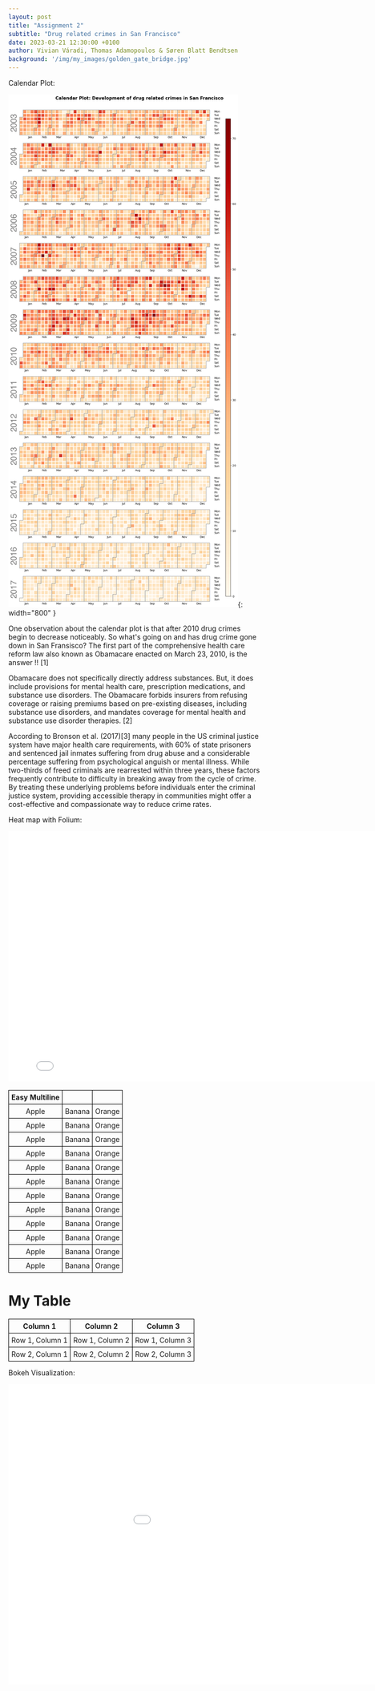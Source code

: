 ```yaml
---
layout: post
title: "Assignment 2"
subtitle: "Drug related crimes in San Francisco"
date: 2023-03-21 12:30:00 +0100
author: Vivian Váradi, Thomas Adamopoulos & Søren Blatt Bendtsen
background: '/img/my_images/golden_gate_bridge.jpg'
---
```


Calendar Plot:

![Calendar plot](/viz/cal_plot_assignment2.png){: width="800" }

One observation about the calendar plot is that after 2010 drug crimes begin to decrease noticeably. So what's going on and has drug crime gone down in San Fransisco? 
The first part of the comprehensive health care reform law also known as Obamacare enacted on March 23, 2010, is the answer !! [1]

Obamacare does not specifically directly address substances. But, it does include provisions for mental health care, prescription medications, and substance use disorders.
The Obamacare forbids insurers from refusing coverage or raising premiums based on pre-existing diseases, including substance use disorders, and mandates coverage for mental health and substance use disorder therapies. [2]


According to Bronson et al. (2017)[3] many people in the US criminal justice system have major health care requirements, with 60% of state prisoners and sentenced jail inmates suffering from drug abuse and a considerable percentage suffering from psychological anguish or mental illness. While two-thirds of freed criminals are rearrested within three years, these factors frequently contribute to difficulty in breaking away from the cycle of crime. By treating these underlying problems before individuals enter the criminal justice system, providing accessible therapy in communities might offer a cost-effective and compassionate way to reduce crime rates.


Heat map with Folium:

<embed 
       type="text/html" 
       src="/viz/drugMap.html"
       width="800"
       height="500"
       >

|     Easy Multiline    |     |     |
| :-----: | :-----: | :------: |
|   Apple  | Banana  |  Orange   |
|   Apple  | Banana  |  Orange   |
|   Apple  | Banana  |  Orange   |
|   Apple  | Banana  |  Orange   |
|   Apple  | Banana  |  Orange   |
|   Apple  | Banana  |  Orange   |
|   Apple  | Banana  |  Orange   |
|   Apple  | Banana  |  Orange   |
|   Apple  | Banana  |  Orange   |
|   Apple  | Banana  |  Orange   |
|   Apple  | Banana  |  Orange   |
|   Apple  | Banana  |  Orange   |






<style>
table {
    border-collapse: collapse;
}
table td, table th {
    border: 1px solid black;
    padding: 5px;
}
</style>

# My Table

| Column 1 | Column 2 | Column 3 |
|----------|----------|----------|
| Row 1, Column 1 | Row 1, Column 2 | Row 1, Column 3 |
| Row 2, Column 1 | Row 2, Column 2 | Row 2, Column 3 |

Bokeh Visualization:

<embed 
       type="text/html" 
       src="/viz/bokeh_assignment2.html"
       width="1100"
       height="600"
       >
